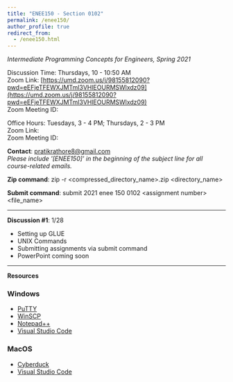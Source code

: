 ```yaml
---
title: "ENEE150 - Section 0102"
permalink: /enee150/
author_profile: true
redirect_from:
  - /enee150.html
---
```

*Intermediate Programming Concepts for Engineers, Spring 2021*

Discussion Time: Thursdays, 10 - 10:50 AM<br>
Zoom Link: [https://umd.zoom.us/j/98155812090?pwd=eEFjeTFEWXJMTml3VHlEOURMSWlxdz09](https://umd.zoom.us/j/98155812090?pwd=eEFjeTFEWXJMTml3VHlEOURMSWlxdz09)<br>
Zoom Meeting ID:<br>

Office Hours: Tuesdays, 3 - 4 PM; Thursdays, 2 - 3 PM<br>
Zoom Link:<br>
Zoom Meeting ID:<br>

**Contact**: <pratikrathore8@gmail.com><br>
*Please include '[ENEE150]' in the beginning of the subject line for all course-related emails.*

**Zip command**: zip -r \<compressed_directory_name\>.zip \<directory_name\>

**Submit command**: submit 2021 enee 150 0102 \<assignment number\> \<file_name\>

---

**Discussion \#1**: 1/28
- Setting up GLUE
- UNIX Commands
- Submitting assignments via submit command
- PowerPoint coming soon

---

**Resources**
### Windows
- [PuTTY](https://www.putty.org)
- [WinSCP](https://winscp.net/eng/index.php)
- [Notepad++](http://notepad-plus-plus.org)
- [Visual Studio Code](https://code.visualstudio.com)

### MacOS
- [Cyberduck](https://cyberduck.io)
- [Visual Studio Code](https://code.visualstudio.com)
